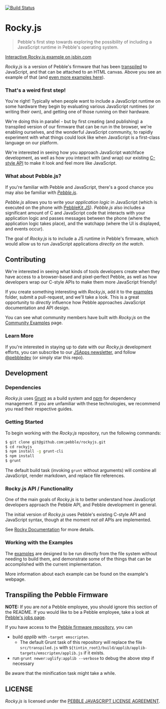 [![Build Status](https://travis-ci.org/pebble/rockyjs.svg?branch=master)](https://travis-ci.org/pebble/rockyjs)

# Rocky.js
> Pebble's first step towards exploring the possibility of including a JavaScript runtime in Pebble's operating system.

<a class="jsbin-embed" href="///jsbin.com/lojagu/embed?js,output&height=350px">Interactive Rocky.js example on jsbin.com</a>
<script src="https://static.jsbin.com/js/embed.min.js?3.35.9"></script>

*Rocky.js* is a version of Pebble's firmware that has been [transpiled](https://en.wikipedia.org/wiki/Source-to-source_compiler) to JavaScript, and that can be attached to an HTML canvas. Above you see an example of that (and [even more examples here](examples/)).

### That's a weird first step!

You're right! Typically when people want to include a JavaScript runtime on some hardware they begin by evaluating various JavaScript runtimes (or writing their own), and getting one of those running on their hardware.

We're doing this in parallel - but by first creating (and publishing) a transpiled version of our firmware that can be run in the browser, we're enabling ourselves, and the wonderful JavaScript community, to rapidly experiment with what things could look like when JavaScript is a first-class language on our platform.

We're interested in seeing how you approach JavaScript watchface development, as well as how you interact with (and wrap) our existing [C-style API](http://developer.pebble.com/docs/c/) to make it look and feel more like JavaScript.

### What about Pebble.js?

If you're familiar with Pebble and JavaScript, there's a good chance you may also be familiar with [*Pebble.js*](https://developer.pebble.com/docs/pebblejs/).

*Pebble.js* allows you to write your *application logic* in JavaScript (which is executed on the phone with [PebbleKit JS](https://developer.pebble.com/docs/js/)). *Pebble.js* also includes a significant amount of C and JavaScript code that interacts with your application logic and passes messages between the phone (where the application logic takes place), and the watchapp (where the UI is displayed, and events occur).

The goal of *Rocky.js* is to include a JS runtime in Pebble's firmware, which would allow us to run JavaScript applications *directly on the watch*.

## Contributing

We're interested in seeing what kinds of tools developers create when they have access to a browser-based and pixel-perfect Pebble, as well as how developers wrap our C-style APIs to make them more JavaScript friendly!

If you create something interesting with *Rocky.js*, add it to the [examples](//github.com/pebble/rockyjs/tree/master/examples) folder, submit a pull-request, and we'll take a look. This is a great opportunity to *directly* influence how Pebble approaches JavaScript documentation and API design.

You can see what community members have built with *Rocky.js* on the [Community Examples](http://pebble.github.io/rockyjs/examples/community.html) page.

### Learn More

If you're interested in staying up to date with our *Rocky.js* development efforts, you can subscribe to our [JSApps newsletter](http://pbl.io/jsapps), and follow [@pebbledev](https://twitter.com/pebbledev) (or simply star this repo).

## Development

### Dependencies

*Rocky.js* uses [Grunt](http://gruntjs.com) as a build system and [npm](https://www.npmjs.com) for dependency management. If you are unfamiliar with these technologies, we recommend you read their respective guides.

### Getting Started

To begin working with the *Rocky.js* repository, run the following commands:

```bash
$ git clone git@github.com:pebble/rockyjs.git
$ cd rockyjs
$ npm install -g grunt-cli
$ npm install
$ grunt
```

The default build task (invoking `grunt` without arguments) will combine all JavaScript, render markdown, and replace file references.

### Rocky.js API / Functionality

One of the main goals of *Rocky.js* is to better understand how JavaScript developers approach the Pebble API, and Pebble development in general.

The initial version of *Rocky.js* uses Pebble's existing C-style API and JavaScript syntax, though at the moment *not all* APIs are implemented.

See [Rocky Documentation](docs/) for more details.

### Working with the Examples

The [examples](examples/) are designed to be run directly from the file system without needing to build them, and demonstrate some of the things that can be accomplished with the current implementation.

More information about each example can be found on the example's webpage.

## Transpiling the Pebble Firmware

**NOTE:** If you are *not* a Pebble employee, you should ignore this section of the README. If you would like to be a Pebble employee, take a look at [Pebble's jobs page](https://pebble.com/jobs).

If you have access to the [Pebble firmware repository](https://github.com/pebble/tintin), you can
- build *applib* with `-target emscripten`.
  - The default Grunt task of this repository will replace the file `src/transpiled.js` with
`${tintin_root}/build/applib/applib-targets/emscripten/applib.js` if it exists.
- run `grunt newer:uglify:applib --verbose` to debug the above step if necessary

Be aware that the minification task might take a while.

## LICENSE

*Rocky.js* is licensed under the [PEBBLE JAVASCRIPT LICENSE AGREEMENT](https://github.com/pebble/rockyjs/blob/master/LICENSE).
